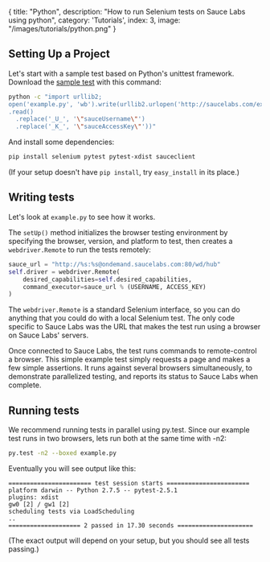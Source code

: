  {
  title: "Python",
  description: "How to run Selenium tests on Sauce Labs using python",
  category: 'Tutorials',
  index: 3,
  image: "/images/tutorials/python.png"
}
## Setting Up a Project

Let's start with a sample test based on Python's unittest
framework. Download the [sample test](http://saucelabs.com/examples/example.py) with this command:

```bash
python -c "import urllib2;
open('example.py', 'wb').write(urllib2.urlopen('http://saucelabs.com/examples/example.py')
.read()
  .replace('_U_', '\"sauceUsername\"')
  .replace('_K_', '\"sauceAccessKey\"'))"
```

And install some dependencies:

```bash
pip install selenium pytest pytest-xdist sauceclient
```

(If your setup doesn't have `pip install`, try `easy_install` in its place.)

## Writing tests

Let's look at `example.py` to see how it works.

The `setUp()` method initializes the browser testing environment by
specifying the browser, version, and platform to test, then creates a
`webdriver.Remote` to run the tests remotely:

```python
sauce_url = "http://%s:%s@ondemand.saucelabs.com:80/wd/hub"
self.driver = webdriver.Remote(
    desired_capabilities=self.desired_capabilities,
    command_executor=sauce_url % (USERNAME, ACCESS_KEY)
)
```

The `webdriver.Remote` is a standard Selenium interface, so you can do
anything that you could do with a local Selenium test. The only code
specific to Sauce Labs was the URL that makes the test run using a
browser on Sauce Labs' servers.

Once connected to Sauce Labs, the test runs commands to remote-control
a browser. This simple example test simply requests a page and makes a
few simple assertions. It runs against several browsers
simultaneously, to demonstrate parallelized testing, and reports its
status to Sauce Labs when complete.

## Running tests

We recommend running tests in parallel using py.test. Since our
example test runs in two browsers, lets run both at the same time with -n2:

```bash
py.test -n2 --boxed example.py
```

Eventually you will see output like this:
```
======================= test session starts =======================
platform darwin -- Python 2.7.5 -- pytest-2.5.1
plugins: xdist
gw0 [2] / gw1 [2]
scheduling tests via LoadScheduling
..
==================== 2 passed in 17.30 seconds =====================
```
(The exact output will depend on your setup, but you should see all
tests passing.)
